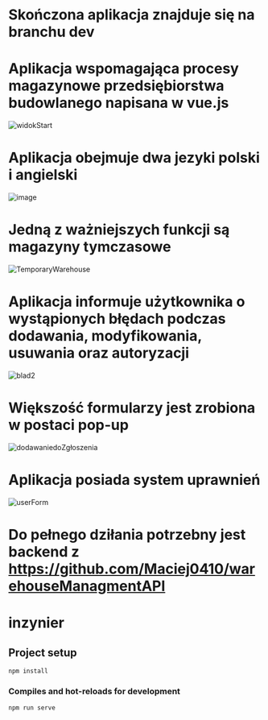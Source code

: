 # Skończona aplikacja znajduje się na branchu dev
# Aplikacja wspomagająca procesy magazynowe przedsiębiorstwa budowlanego napisana w vue.js
![widokStart](https://github.com/bartosz12-12/inzynierka/assets/73654110/8d9fc281-5840-4a79-b013-ab15bef51b93)

# Aplikacja obejmuje dwa jezyki polski i angielski
![image](https://github.com/bartosz12-12/inzynierka/assets/73654110/d0f05fc0-400b-479f-96ce-bb67d12a42c6)

# Jedną z ważniejszych funkcji są magazyny tymczasowe
![TemporaryWarehouse](https://github.com/bartosz12-12/inzynierka/assets/73654110/be239543-bad8-4c6f-add0-4a2fd8ecf97c)

# Aplikacja informuje użytkownika o wystąpionych błędach podczas dodawania, modyfikowania, usuwania oraz autoryzacji
![blad2](https://github.com/bartosz12-12/inzynierka/assets/73654110/6094a27e-9038-4be8-a4b6-a754005c0203)

# Większość formularzy jest zrobiona w postaci pop-up
![dodawaniedoZgłoszenia](https://github.com/bartosz12-12/inzynierka/assets/73654110/a5db15e9-c9d7-4229-8e1b-bae30298c0e9)

# Aplikacja posiada system uprawnień 
![userForm](https://github.com/bartosz12-12/inzynierka/assets/73654110/c947d371-6af5-4713-93d1-23ec396d4290)

# Do pełnego dziłania potrzebny jest backend z https://github.com/Maciej0410/warehouseManagmentAPI

# inzynier

## Project setup
```
npm install
```

### Compiles and hot-reloads for development
```
npm run serve
```
